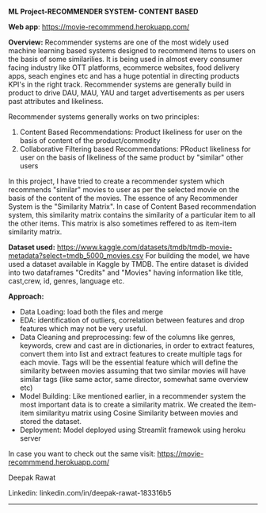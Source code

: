**ML Project-RECOMMENDER SYSTEM- CONTENT BASED**

**Web app**: https://movie-recommmend.herokuapp.com/

**Overview:** Recommender systems are one of the most widely used machine learning based systems designed to recommend items to users on the basis of some similarilies. It is being used in almost every consumer facing industry like OTT platforms, ecommerce websites, food delivery apps, seach engines etc and has a huge potential in directing products KPI's in the right track. 
Recommender systems are generally build in product to drive DAU, MAU, YAU and target advertisements as per users past attributes and likeliness. 

Recommender systems generally works on two principles:
1) Content Based Recommendations: Product likeliness for user on the basis of content of the product/commodity
2) Collaborative Filtering based Recommendations: PRoduct likeliness for user on the basis of likeliness of the same product by "similar" other users 

In this project, I have tried to create a recommender system which recommends "similar" movies to user as per the selected movie on the basis of the content of the movies. 
The essence of any Recommender System is the "Similarity Matrix".
In case of Content Based recommendation system, this similarity matrix contains the similarity of a particular item to all the other items. This matrix is also sometimes reffered to as item-item similarity matrix. 

**Dataset used:** https://www.kaggle.com/datasets/tmdb/tmdb-movie-metadata?select=tmdb_5000_movies.csv
For building the model, we have used a dataset available in Kaggle by TMDB. The entire dataset is divided into two dataframes "Credits" and "Movies" having information like title, cast,crew, id, genres, language etc. 

**Approach:** 
- Data Loading: load both the files and merge
- EDA: identification of outliers, correlation between features and drop features which may not be very useful. 
- Data Cleaning and preprocessing: few of the columns like genres, keywords, crew and cast are in dictionaries, in order to extract features, convert them into list and extract features to create multiple tags for each movie. Tags will be the essential feature which will define the similarity between movies assuming that two similar movies will have similar tags (like same actor, same director, somewhat same overview etc)
- Model Building: Like mentioned earlier, in a recommender system the most important data is to create a similarity matrix. We created the item-item similarityu matrix using Cosine Similarity between movies and stored the dataset. 
- Deployment: Model deployed using Streamlit framewok using heroku server

In case you want to check out the same visit:  https://movie-recommmend.herokuapp.com/



Deepak Rawat

Linkedin: linkedin.com/in/deepak-rawat-183316b5

----------------------------------------------------------------------------------------------------------------------------------------------------------------


